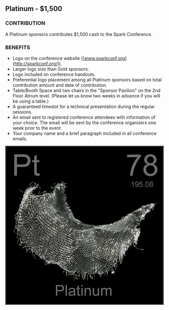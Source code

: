 ## Platinum - $1,500

### CONTRIBUTION

A Platinum sponsors contributes $1,500 cash to the Spark Conference.

### BENEFITS

* Logo on the conference website ([www.sparkconf.org](http://sparkconf.org/)).
* Larger logo size than Gold sponsors.
* Logo included on conference handouts.
* Preferential logo placement among all Platinum sponsors based on total contribution amount and date of contribution.
* Table/Booth Space and two chairs in the "Sponsor Pavilion" on the 2nd Floor Atrium level. (Please let us know two weeks in advance if you will be using a table.)
* A guaranteed timeslot for a technical presentation during the regular sessions.
* An email sent to registered conference attendees with information of your choice. The email will be sent by the conference organizers one week prior to the event.
* Your company name and a brief paragraph included in all conference emails.

![Platinum](https://raw.githubusercontent.com/SparkConfOrg/website-backup/2015/Pages/Images/Sponsor/2%20-%20Platinum.JPG)

